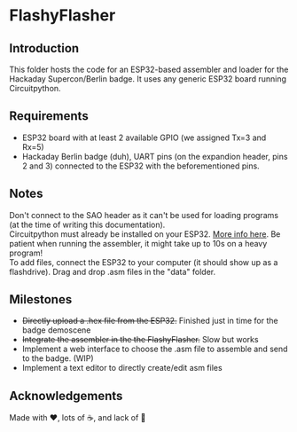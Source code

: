 # FlashyFlasher

## Introduction

This folder hosts the code for an ESP32-based assembler and loader for the Hackaday Supercon/Berlin badge. 
It uses any generic ESP32 board running Circuitpython. 

## Requirements 
 - ESP32 board with at least 2 available GPIO (we assigned Tx=3 and Rx=5)
 - Hackaday Berlin badge (duh), UART pins (on the expandion header, pins 2 and 3) connected to the ESP32 with the beforementioned pins.
 
## Notes
Don't connect to the SAO header as it can't be used for loading programs (at the time of writing this documentation).  
Circuitpython must already be installed on your ESP32. [More info here](https://learn.adafruit.com/circuitpython-with-esp32-quick-start/installing-circuitpython).
Be patient when running the assembler, it might take up to 10s on a heavy program!  
To add files, connect the ESP32 to your computer (it should show up as a flashdrive). Drag and drop .asm files in the "data" folder.

## Milestones
 - ~~Directly upload a .hex file from the ESP32.~~ Finished just in time for the badge demoscene
 - ~~Integrate the assembler in the the FlashyFlasher.~~ Slow but works
 - Implement a web interface to choose the .asm file to assemble and send to the badge. (WIP)
 - Implement a text editor to directly create/edit asm files

## Acknowledgements

Made with ❤️, lots of ☕️, and lack of 🛌
